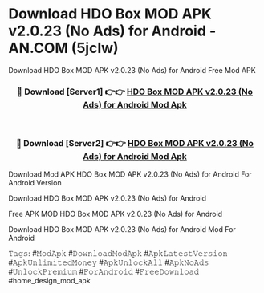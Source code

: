 # Download HDO Box MOD APK v2.0.23 (No Ads) for Android - AN.COM (5jclw)
Download HDO Box MOD APK v2.0.23 (No Ads) for Android Free Mod APK

<div align="center">
<h3>🔴 Download [Server1] 👉👉 <a href="https://apkcomod.com?title=HDO_Box_MOD_APK_v2.0.23_(No_Ads)_for_Android">HDO Box MOD APK v2.0.23 (No Ads) for Android Mod Apk</a></h3><br>

<h3>🔴 Download [Server2] 👉👉 <a href="https://apkcomod.com?title=HDO_Box_MOD_APK_v2.0.23_(No_Ads)_for_Android">HDO Box MOD APK v2.0.23 (No Ads) for Android Mod Apk</a></h3>
</div>


Download Mod APK HDO Box MOD APK v2.0.23 (No Ads) for Android For Android Version

Download HDO Box MOD APK v2.0.23 (No Ads) for Android 

Free APK MOD HDO Box MOD APK v2.0.23 (No Ads) for Android 

Download HDO Box MOD APK v2.0.23 (No Ads) for Android Mod For Android

𝚃𝚊𝚐𝚜: #𝙼𝚘𝚍𝙰𝚙𝚔 #𝙳𝚘𝚠𝚗𝚕𝚘𝚊𝚍𝙼𝚘𝚍𝙰𝚙𝚔 #𝙰𝚙𝚔𝙻𝚊𝚝𝚎𝚜𝚝𝚅𝚎𝚛𝚜𝚒𝚘𝚗 #𝙰𝚙𝚔𝚄𝚗𝚕𝚒𝚖𝚒𝚝𝚎𝚍𝙼𝚘𝚗𝚎𝚢 #𝙰𝚙𝚔𝚄𝚗𝚕𝚘𝚌𝚔𝙰𝚕𝚕 #𝙰𝚙𝚔𝙽𝚘𝙰𝚍𝚜 #𝚄𝚗𝚕𝚘𝚌𝚔𝙿𝚛𝚎𝚖𝚒𝚞𝚖 #𝙵𝚘𝚛𝙰𝚗𝚍𝚛𝚘𝚒𝚍 #𝙵𝚛𝚎𝚎𝙳𝚘𝚠𝚗𝚕𝚘𝚊𝚍 #home_design_mod_apk